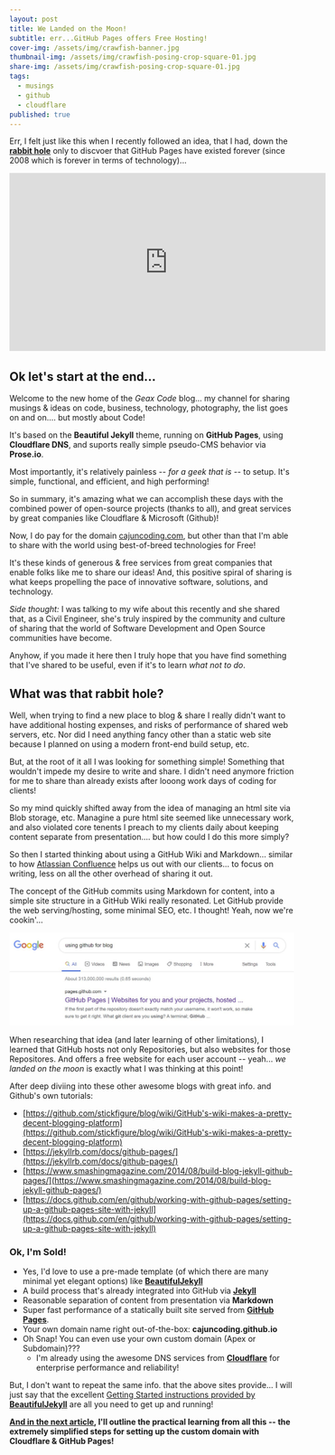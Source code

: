 ```yaml
---
layout: post
title: We Landed on the Moon!
subtitle: err...GitHub Pages offers Free Hosting!
cover-img: /assets/img/crawfish-banner.jpg
thumbnail-img: /assets/img/crawfish-posing-crop-square-01.jpg
share-img: /assets/img/crawfish-posing-crop-square-01.jpg
tags:
  - musings
  - github
  - cloudflare
published: true
---
```

Err, I felt just like this when I recently followed an idea, that I had, down the **[rabbit hole](#rabbit-hole)** only to discvoer that GitHub Pages have existed forever (since 2008 which is forever in terms of technology)...

<div class="center">
    <iframe width="560" height="315" src="https://www.youtube.com/embed/-f_DPrSEOEo" frameborder="0" allow="accelerometer; autoplay; encrypted-media; gyroscope; picture-in-picture" allowfullscreen></iframe>
</div>

  
## Ok let's start at the end...
Welcome to the new home of the _Geax Code_ blog... my channel for sharing musings &amp; ideas on code, business, technology, photography, the list goes on and on.... but mostly about Code!

It's based on the **Beautiful Jekyll** theme, running on **GitHub Pages**, using **Cloudflare DNS**, and suports really simple pseudo-CMS behavior via **Prose.io**. 

Most importantly, it's relatively painless -- _for a geek that is_ -- to setup. It's simple, functional, and efficient, and high performing!

So in summary, it's amazing what we can accomplish these days with the combined power of open-source projects (thanks to all), and great services by great companies like Cloudflare & Microsoft (Github)!

Now, I do pay for the domain [cajuncoding.com](http://cajuncoding.com), but other than that I'm able to share with the world using best-of-breed technologies for Free! 

It's these kinds of generous & free services from great companies that enable folks like me to share our ideas! And, this positive spiral of sharing is what keeps propelling the pace of innovative software, solutions, and technology.  

_Side thought:_ I was talking to my wife about this recently and she shared that, as a Civil Engineer, she's truly inspired by the community and culture of sharing that the world of Software Development and Open Source communities have become.

Anyhow, if you made it here then I truly hope that you have find something that I've shared to be useful, even if it's to learn _what not to do_.

<a name="rabbit-hole"></a>
## What was that rabbit hole?

Well, when trying to find a new place to blog & share I really didn't want to have additional hosting expenses, and risks of performance of shared web servers, etc.  Nor did I need anything fancy other than a static web site because I planned on using a modern front-end build setup, etc.  

But, at the root of it all I was looking for something simple! Something that wouldn't impede my desire to write and share. I didn't need anymore friction for me to share than already exists after looong work days of coding for clients!

So my mind quickly shifted away from the idea of managing an html site via Blob storage, etc. Managine a pure html site seemed like unnecessary work, and also violated core tenents I preach to my clients daily about keeping content separate from presentation.... but how could I do this more simply?

So then I started thinking about using a GitHub Wiki and Markdown... similar to how [Atlassian Confluence](https://www.atlassian.com/software/confluence?&aceid=&adposition=&adgroup=99595999889&campaign=9518255230&creative=431806031492&device=c&keyword=confluence&matchtype=e&network=g&placement=&ds_kids=p51982324819&ds_e=GOOGLE&ds_eid=700000001542923&ds_e1=GOOGLE&gclid=Cj0KCQjwpNr4BRDYARIsAADIx9z84Mxz0ptsWI8Gh8eCH2SFuuKpbPubGJYdxivVQ_iXP3nq10WVWn8aAt0cEALw_wcB&gclsrc=aw.ds) helps us out with our clients... to focus on writing, less on all the other overhead of sharing it out.  

The concept of the GitHub commits using Markdown for content, into a simple site structure in a GitHub Wiki really resonated.  Let GitHub provide the web serving/hosting, some minimal SEO, etc. I thought!  Yeah, now we're cookin'...

<img src="../assets/img/2020-07-20-we-landed-on-the-moon-and-githug-pages-offers-free-hosting/google-search-using-githug-for-blog.jpg" class="fullsize" data-zoomable />

When researching that idea (and later learning of other limitations), I learned that GitHub hosts not only Repositories, but also websites for those Repositores.  And offers a free website for each user account -- yeah... _we landed on the moon_ is exactly what I was thinking at this point!

After deep diviing into these other awesome blogs with great info. and Github's own tutorials:

- [https://github.com/stickfigure/blog/wiki/GitHub's-wiki-makes-a-pretty-decent-blogging-platform](https://github.com/stickfigure/blog/wiki/GitHub's-wiki-makes-a-pretty-decent-blogging-platform)
- [https://jekyllrb.com/docs/github-pages/](https://jekyllrb.com/docs/github-pages/)
- [https://www.smashingmagazine.com/2014/08/build-blog-jekyll-github-pages/](https://www.smashingmagazine.com/2014/08/build-blog-jekyll-github-pages/)
- [https://docs.github.com/en/github/working-with-github-pages/setting-up-a-github-pages-site-with-jekyll](https://docs.github.com/en/github/working-with-github-pages/setting-up-a-github-pages-site-with-jekyll)

### Ok, I'm Sold!
- Yes, I'd love to use a pre-made template (of which there are many minimal yet elegant options) like [**BeautifulJekyll**](https://beautifuljekyll.com/)
- A build process that's already integrated into GitHub via [**Jekyll**](https://jekyllrb.com/)
- Reasonable separation of content from presentation via **Markdown**
- Super fast performance of a statically built site served from [**GitHub Pages**](https://pages.github.com/).
- Your own domain name right out-of-the-box: **cajuncoding.github.io**
- Oh Snap! You can even use your own custom domain (Apex or Subdomain)???
    - I'm already using the awesome DNS services from [**Cloudflare**](https://www.cloudflare.com) for enterprise performance and reliability!

But, I don't want to repeat the same info. that the above sites provide... I will just say that the excellent [Getting Started instructions provided by **BeautifulJekyll**](https://beautifuljekyll.com/getstarted/) are all you need to get up and running!

**[And in the next article](/2020-07-21-dynamic-cloudflare-dns-for-github-pages/), I'll outline the practical learning from all this -- the extremely simplified steps for setting up the custom domain with Cloudflare & GitHub Pages!**
